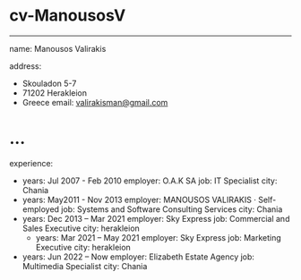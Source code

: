 # cv-ManousosV

---
name: Manousos Valirakis

address:
- Skouladon 5-7
- 71202 Herakleion
- Greece
email: valirakisman@gmail.com
# ...
experience:
- years: Jul 2007 - Feb 2010
  employer: O.A.K SA
  job: IT Specialist
  city: Chania
- years: May2011 - Nov 2013
  employer: MANOUSOS VALIRAKIS · Self-employed
  job: Systems and Software Consulting Services
  city: Chania
- years: Dec 2013 – Mar 2021
  employer: Sky Express
  job: Commercial and Sales Executive
  city: herakleion
  - years: Mar 2021 – May 2021
  employer: Sky Express
  job: Marketing Executive
  city: herakleion
 - years: Jun 2022 – Now
  employer: Elizabeth Estate Agency
  job: Multimedia Specialist
  city: Chania

